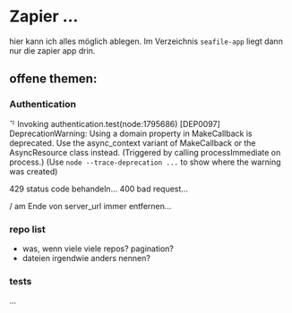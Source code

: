 # Zapier ...

hier kann ich alles möglich ablegen. Im Verzeichnis `seafile-app` liegt dann nur die zapier app drin.

## offene themen:

### Authentication

⠙ Invoking authentication.test(node:1795686) [DEP0097] DeprecationWarning: Using a domain property in MakeCallback is deprecated. Use the async_context variant of MakeCallback or the AsyncResource class instead. (Triggered by calling processImmediate on process.)
(Use `node --trace-deprecation ...` to show where the warning was created)

429 status code behandeln...
400 bad request...

/ am Ende von server_url immer entfernen...

### repo list

- was, wenn viele viele repos? pagination?
- dateien irgendwie anders nennen?

### tests

...
